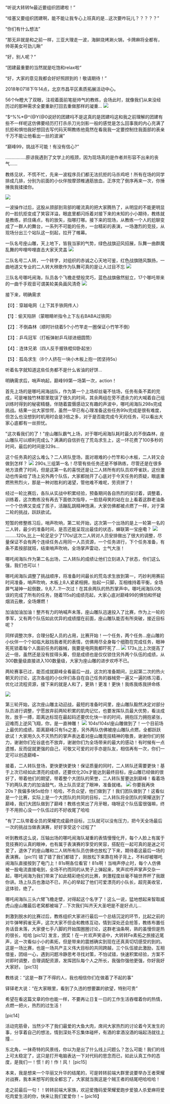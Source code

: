 “听说大转转fe最近要组织团建啦！”

“哇塞又要组织团建啊，能不能让我专心上班真的是…这次要咋玩儿？？？？？”

“你们有什么想法”

“那无非就是和之前一样，三亚大理走一波，海鲜烧烤涮火锅，卡牌麻将全都有，帅哥美女可劲儿瞅“

“好，别人呢？“

“团建最重要的当然就是吃饱和relax啦“

“好，大家的意见我都会好好照顾到的！敬请期待！”

2018年0718下午14点，北京市昌平区素质拓展活动中心。

56个fe瞪大了双眼，注视着面前笔挺帅气的教练，会场此时，就像我们从来没经历过的那种需求全要重新打回去重做那样的凝重…
![](https://i.imgur.com/QPW51mX.jpg)

“$^%%*@^(@Y(@0说好的团建吗不是这真的是团建吗这和我之前理解的团建有些不一样呢这仿佛要经历打打杀杀刀光剑影一般的感觉是怎么回事我的内心充满了抗拒和惧怕我好想回去写代码天啊教练他竟然在看我我一定要控制住我面部的表亲千万不能让他看出一丝的波澜”

“巅峰99，挑战不可能！有没有信心?”

…………….原谅我遇到了文学上的瓶颈，因为现场真的是作者并形容不出来的丧气……

教练见状，不慌不忙，先来一波程序员们都无法抗拒的马杀鸡吧！所有在场的同学排成几排，分别为前面的小伙伴按摩颈椎通筋放血，正序完了倒序再来一次，你捶捶我我揉揉你。

![](https://i.imgur.com/mAHZO0X.jpg)

一波操作过后，这股从颈部到背部的暖流真的把大家腾热了，从明显的不能更明显的一脸抗拒变成了笑容洋溢，眼底里都闪烁着对接下来的未知的小小期待，教练就是教练，抓住痛点，有的放矢，指哪打哪。接下来的现场，从教练一个人的尬聊变成了一群人的舞台，一系列不可能的任务，一台精彩的表演，一场激烈的竞技，从现场分出三个站队这一刻起，拉开了帷幕。

一队名号座山雕，天上地下，皆我当家的气势，绿色战旗迎风招展，队舞一曲群魔乱舞的哔哩哔哩直击大家天灵盖
![](https://i.imgur.com/FhoIQwD.jpg)

二队名号二人转，一个转字，对组织的赤诚之心天地可鉴，红色战旗随风飘扬，一曲地道又专业的二人转大秧歌作为队舞可真的是让人过目不忘
![](https://i.imgur.com/bPkNFqs.jpg)

三队名号哪吒闹海，队员各个飞檐走壁般灵巧，蓝色战旗傲然挺立，17个哪吒带来的一曲千手观音可谓美轮美奂画风清奇
![](https://i.imgur.com/Ape78lo.jpg)

接下来，明确需求

【0】：穿越电网（上下其手铁网传人）

【1】：偷天陷阱（蒙眼睛听指令上下左右BABA过铁网）

【2】：不倒森林（顺时针绕着5个小竹竿走一圈保证小竹竿不倒）

【3】：乒乓冠军（打板弹射乒乓球进细圆筒）

【4】：连体兄弟（四人反手握铁棍仰卧起坐）

【5】：孤岛求生（8个人挤在一块小木板上抱一团坚持5s）

听着名字就知道这些任务都不是什么省油的好饼...

明确需求后，哨声响起，巅峰99第一场第一次，action！

首先上场的是哪吒闹海战队，作为第一个上场却丝毫不怯场，任务有条不紊的完成，可是唯独竹林那里耽误了很久的时间，其余两组在旁不遗余力的大喊着自己组训练时得到的秘密精髓，伴随着震慑感动又有趣的声波中，哪吒闹海队298s完成挑战。结果一出大家惊愕，虽然一早已有心理准备这些任务99s完成是很有难度，但怎么也没想到时机用时会是3倍之多，对于是否能完成今天的任务，可以看出大家心底都有一丝担忧。

"这次看我们的了！"座山雕队霸气上场，对于哪吒闹海队耗时最久的不倒森林，座山雕队可以顺利完成么？满满的自信折在了荒岛求生上，这一环花费了100多秒的时间，最后的时间是329s...

这个任务真的这么难么？二人转队登场，面对艰难的小竹竿和小木板，二人转又会做到怎样？
![](https://i.imgur.com/sarE9tk.jpg)
290s,三组第一名！尽管有些任务还是不够熟练，尽管还是在很多地方浪费了时间，但是这第一名的喜悦还是让二人转所有的队员欢呼雀跃，这份激动也传染给了场上另外两个队伍，大家都抛开了心底对于今天任务的质疑，眼底重燃熊熊烈火，那是一种对胜利的渴望，管他难不难呢，劳资拼了！

经过一轮比赛后，各队从实战中积累经验，预备期间各自热烈的探讨着，调整着，训练着，这次教练没有再去下面依次指导，一脸慈母笑的站在台上看着这群老油条一个个仿佛又变成了孩子，活蹦乱跳精神饱满，大家仿佛都被点燃了一样，对于第二轮的挑战，跃跃欲试。

短暂的修整练习后，哨声吹响，第二轮开始，这次第一个出场的是上一轮第一名的二人转，最少的准备时间，是否还能呈现出最佳的状态，蝉联第一宝座嘞？
![](https://i.imgur.com/CzyVcRc.jpg)
.........120s,比上一轮足足少了170s!这次二人转对人员安排做出了很大的调整，尽量保证不会有两个连续任务占用同一人员资源，一个任务进行，下个任务准备，有条不紊按部就班，结束哨声吹响，全场掌声雷动，士气大涨！

哪吒闹海队作为第二名出场，二人转队的成绩让他们立刻进入了状态，你们这么强，我们也可以！

哪吒闹海队调整了挑战顺序，将准备时间最长的荒岛求生放到第一，巧妙利用赛前时间准备，哨声吹响，木板上8人紧紧相拥，抬起一只脚，互相维持着平衡，全场屏气凝神一起倒数，9,8,7...1!一次过！在其余两队的热烈掌声中。哪吒闹海队0失误的完成了所有的任务，随着115s的成绩亮起，大家心底对巅峰99的惧怕和怀疑烟消云散，全场爆燃！

加油加油加油！整齐有力的呐喊声未落，座山雕队迅速投入了比赛，作为上一轮的季军，又有两个队伍如此优异的成绩摆在前面，座山雕队能否有所突破，接近目标呢？

同样调整次序，合理分配人员的占用，比赛开始！一个任务，两个任务...座山雕的小伙伴一个个如临大敌挡我者死的表情，仿佛用尽全身每个细胞在完成任务，眼神死死锁着每个人面前任务的器械，我要是电网我都吓死了...
![](https://i.imgur.com/eTCeBCR.jpg)
173s,比上次提高了近一倍，虽然还是没有拔得头筹，但是成绩也是仅仅锁住另外两个队伍的成绩，从300数量级直接进入100数量级，大家为座山雕的进步欢呼不已。

两轮赛事已过，能否成就巅峰全看最后一战，这次的准备期间，比起第二次的热火朝天的讨论，这次各组的小伙伴们各自在自己任务的器械旁一遍又一遍的练习着，优化过流程资源，接下来的就是人和了，更熟！更准！更快！我练我练我拼命练

![](https://i.imgur.com/vmIuvdJ.jpg)

第三轮开始，这次座山雕主动迎战，最短的准备时间里，座山雕队毅然决定对部分队员进行调整，宁愿放弃前两轮积累的肌肉记忆，也要发挥队员最大优势，看淡成败，放手一搏，距离达标现在最起码还要优化快一半的时间，拥抱压力拥抱紧张，迎难而上逆风飞翔，你，是一直神雕！
![](https://i.imgur.com/lhl6RpL.jpg)
104s!104s!座山雕做到了！一个目前场上最优的成绩，距离巅峰只有5s之差，另外两队仿佛被座山雕队点燃，全都跃跃欲试！大家用久久不灭热烈的掌声表达着对座山雕竞技精神的敬畏，谢谢你们的努力，谢谢你们在谷底也不放弃，谢谢你们为全场带来的最大的感动！有时候有一点遗憾，反而促就更强的自己，可敬又可爱的对手亦是队友，相信再有一次，你们一定可以创造巅峰~

接着，二人转队登场，更快更快更快！保证质量的同时，二人转队还需要更快！基于上次已经如此漂亮的成绩，还要优化20s才能达到最终目标，座山雕已经做的很好了，带着他们的期望，带着整个大团队的荣誉，二人转队誓要达到巅峰！看着场下的两队卖力的加油鼓气，场上队员坚定了眼神，准备就绪。
![](https://i.imgur.com/wF3mgZv.jpg)
你要我再快20s？我偏多快5s给你！哈哈，不负众望，他们做到了！我们团队做到了！这看似是一个比赛，实际上是一个大团队的共同的目标，二人转队将全团队的荣耀送到了巅峰，我们大团队做到了巅峰！教练也笑出了月牙眼，嗨呀这个队伍蛮很强嘛，终于不用担心没一个队伍过的不好收尾了哈哈

"有了二队带着全员的荣耀完成最终目标，三队就可以没有压力，把今天全场最后一次的挑战当做表演赛，好好享受这个过程了"

听到教练这么说，压轴出场的哪吒闹海队凝重的表情慢慢化开，每个人脸上有属于竞技赛的认真的眼神，也有属于表演赛的享受的笑容，搭配在一起可真的是迷之可爱了，退休了的座山雕和二人转所有队员仿佛也放松了下来，期待着这最后一场的表演赛。
[pic11]
错了错了我们都错了，刚放松下来靠在椅子背上，不料却被哪吒闹海队直接按到了电门上！81s啊各位看官！81s啊！当哨声停止时，每个人仿佛被一股电流直接电到，全场不约而同的从凳子上弹起来，笑声欢呼声掌声交杂一起，哪吒闹海为我们带来了如此精彩绝伦的比赛，刺激程度丝毫不输世界杯了我跟你讲。场上队员也激动不已，开心的举起了他们可爱漂亮的小队长，超完美收官，这体验，绝了。

哪吒闹海队三头六臂飞檐走壁，对得起这个名字了！这么一说，猛地想起来智取威虎山座山雕最后老窝都被端了...下次我们叫齐天大圣吧是不是好点儿...

刺激到脱水的比赛过后，教练组织大家进行最后一个总结沉淀的环节，比起之前的对牛弹琴鸦雀无声，这次大家不但会和教练互动，情到深处还会抢答，教练布置任务话音未落，大家便七手八脚的开始围圈圈讨论，这群老油条啊，熟的虽慢但是热的很长，哈哈
[pic12]
发言，颁奖！在一片欢声笑语中，大转转Fe素拓之旅接近尾声，这一次看似小小的素拓，但是带来的震撼确实到现在还真真切切感受的到的。这是一场比赛，也是一场共产主义伟大目标的共同跨越，三个队伍彼此激励，互相借鉴，团结一心，遇到问题冷静思考寻找对策，不怕试错，快速积累经验，方案不对即时调整，合理调配资源，发挥团队每个人之所长，我强你强他更强，你好我好大家好。
[pic13]

教练说：“这是一群了不得的人，我也相信你们在做着了不起的事”

铎铎老大说：“在大家眼里，看到了久违的想要赢的欲望，特别可贵”

希望在看这篇文章的你也能一样，不要再让日复一日的工作生活吞噬着你的热情，点燃一把火，热烈的过生活！

[pic14]

活动完筋骨，当然少不了我们最爱的大鱼大肉，席间大家热烈的讨论着今天发生的事，分享着自己的想法，情到深处不忘集体碰杯，有酒的拿酒没酒的端起汤就往上撞...

东北角，一抹奇特的风景线，你以为是出了什么线上问题么？怎么可能！我们的线上可太稳定了，这只是打开电脑表达一下对代码的思念而已，如此认真工作的态度，是我们一！惯！的！作！风！
[pic15]

本来，我是想来一个华丽又升华的结尾的，可是转转前端大群里说要举办王者荣耀对战赛，我本来想写的我全都忘了，大家就当我这是个贼王者的结尾吧哈哈哈！

走之前最后一句！！转转前端大家族，欢迎爱撸码爱荣耀爱跑步爱狼人杀爱麻将爱吃肉爱生活的你，快来让我们爱爱你！~
[pic16】